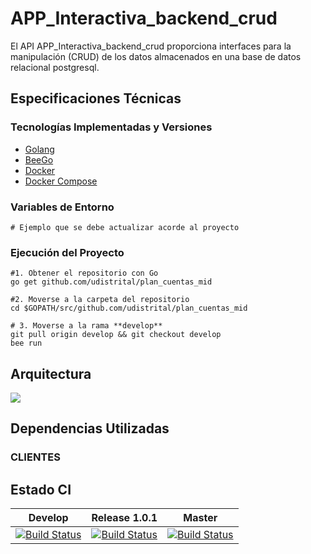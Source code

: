 # APP_Interactiva_backend_crud

El API APP_Interactiva_backend_crud proporciona interfaces para la manipulación (CRUD) de los datos almacenados en una base de datos relacional postgresql. 

## Especificaciones Técnicas

### Tecnologías Implementadas y Versiones

- [Golang](https://github.com/udistrital/introduccion_oas/blob/master/instalacion_de_herramientas/golang.md)
- [BeeGo](https://github.com/udistrital/introduccion_oas/blob/master/instalacion_de_herramientas/beego.md)
- [Docker](https://docs.docker.com/engine/install/ubuntu/)
- [Docker Compose](https://docs.docker.com/compose/)

### Variables de Entorno

```shell
# Ejemplo que se debe actualizar acorde al proyecto
```

### Ejecución del Proyecto

```shell
#1. Obtener el repositorio con Go
go get github.com/udistrital/plan_cuentas_mid

#2. Moverse a la carpeta del repositorio
cd $GOPATH/src/github.com/udistrital/plan_cuentas_mid

# 3. Moverse a la rama **develop**
git pull origin develop && git checkout develop
bee run

```
## Arquitectura

![](arquitectura.png)

## Dependencias Utilizadas

### CLIENTES

## Estado CI

| Develop | Release 1.0.1 | Master |
| -- | -- | -- |
| [![Build Status](https://hubci.portaloas.udistrital.edu.co/api/badges/udistrital/plan_cuentas_mid/status.svg?ref=refs/heads/develop)](https://hubci.portaloas.udistrital.edu.co/udistrital/plan_cuentas_mid) | [![Build Status](https://hubci.portaloas.udistrital.edu.co/api/badges/udistrital/plan_cuentas_mid/status.svg?ref=refs/heads/release/1.0.1)](https://hubci.portaloas.udistrital.edu.co/udistrital/plan_cuentas_mid) | [![Build Status](https://hubci.portaloas.udistrital.edu.co/api/badges/udistrital/plan_cuentas_mid/status.svg?ref=refs/heads/master)](https://hubci.portaloas.udistrital.edu.co/udistrital/plan_cuentas_mid) |
